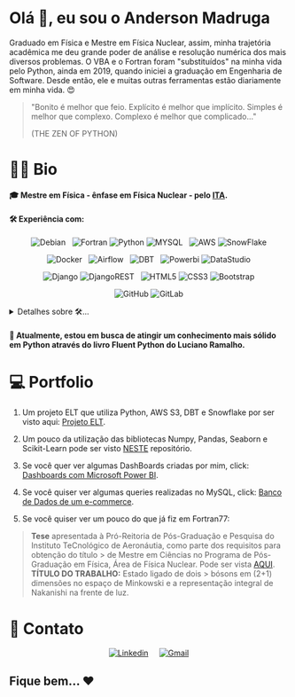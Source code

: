 # Olá 👋, eu sou o Anderson Madruga

Graduado em Física e Mestre em Física Nuclear, assim, minha trajetória acadêmica me deu grande poder de análise e resolução numérica dos mais diversos problemas. O VBA e o Fortran foram "substituídos" na minha vida pelo Python, ainda em 2019, quando iniciei a graduação em Engenharia de Software. Desde então, ele e muitas outras ferramentas estão diariamente em minha vida. :heart_eyes:

> "Bonito é melhor que feio. Explícito é melhor que implícito. Simples é melhor que complexo. Complexo é melhor que complicado..."
> 
> (THE ZEN OF PYTHON)

# :man_beard: Bio

#### 🎓 Mestre em Física - ênfase em Física Nuclear - pelo [ITA](http://www.ita.br/).

#### 🛠 Experiência com:

<div align="center">

![Debian](https://img.shields.io/badge/Debian-D70A53?style=flat&logo=debian&logoColor=white) &nbsp;
![Fortran](https://img.shields.io/badge/Fortran-%23734F96.svg?style=flat&logo=fortran&logoColor=white)
![Python](https://img.shields.io/badge/Python-FFD43B?style=flat&logo=python&logoColor=blue)
![MYSQL](https://img.shields.io/badge/MySQL-005C84?style=flat&logo=mysql&logoColor=white) &nbsp;
![AWS](https://img.shields.io/badge/Amazon_AWS-FF9900?style=flat&logo=amazonaws&logoColor=white)
![SnowFlake](https://img.shields.io/badge/Snowflake-29B5E8.svg?style=flat&logo=Snowflake&logoColor=white)


![Docker](https://img.shields.io/badge/Docker-2CA5E0?style=flat&logo=docker&logoColor=white) &nbsp;
![Airflow](https://img.shields.io/badge/Airflow-017CEE?style=flat&logo=Apache%20Airflow&logoColor=white) &nbsp;
![DBT](https://img.shields.io/badge/dbt-FF694B?style=flat&logo=dbt&logoColor=white) &nbsp;
![Powerbi](https://img.shields.io/badge/PowerBI-F2C811?style=flat&logo=Power%20BI&logoColor=white)
![DataStudio](https://camo.githubusercontent.com/09f0a688aa65a06b42219b3b80944d842ff75fbb701a15980e9d9e1049c85698/68747470733a2f2f696d672e736869656c64732e696f2f62616467652f2d4461746125323053747564696f2d696e666f726d6174696f6e616c)

![Django](https://img.shields.io/badge/Django-092E20?style=flat&logo=django&logoColor=green)
![DjangoREST](https://img.shields.io/badge/DJANGO-REST-ff1709?style=flat&logo=django&logoColor=white&color=ff1709&labelColor=gray) &nbsp;
![HTML5](https://img.shields.io/badge/HTML5-E34F26?style=flat&logo=html5&logoColor=white)
![CSS3](https://img.shields.io/badge/CSS3-1572B6?style=flat&logo=css3&logoColor=white)
![Bootstrap](https://img.shields.io/badge/bootstrap-%23563D7C.svg?style=flat&logo=bootstrap&logoColor=white)

![GitHub](https://img.shields.io/badge/github-%23121011.svg?style=flat&logo=github&logoColor=white)
![GitLab](https://img.shields.io/badge/gitlab-%23181717.svg?style=flat&logo=gitlab&logoColor=white)

</div>

<details>
<summary> Detalhes sobre 🛠... </summary>

* **Python**
  * **Bibliotecas:** Numpy, Pandas, Matplotlib, Seaborn e Scikit-learn.
  * **Machine Learning:** Desenvolvi pequenos projetos utilizando Linear Regression, Logistic Regression, KNN, Support Vector Machines, Decision Tree, Random Forest, AdaBoost, Gradient Boosting, Naive Bayes Classification, K-Means, Hierarchical Clustering, DBSCAN e Principal Component Analysis (PCA).
  * **FrameWorks:** Django e Django REST.
* **Desenvolvimento Web:** Html5, CSS3 e Bootstrap5.
* **Banco de Dados:** SQL (MySQL, PostgreSQL e SQLite). Observação: Desenvolvi pequenos projetos com MongoDB, Redis, CouchDB e Firebase. 
* **Transformação de Dados:** Data Build Tool.
* **Orquestramento de Pipelines:** Apache-AirFlow.
* **Container:** Docker.
* **Visualização de Dados:** Microsoft Power BI e Google Data Studio.
* **Nuvem:** Snowflake e AWS (S3, Redshift, Athena, EMR e EC2).
* **Versionamento:** Git, Github e Gitlab.
* **Deployment:** PythonAnywhere.

</details>

#### 🌱 Atualmente, estou em busca de atingir um conhecimento mais sólido em Python através do livro Fluent Python do Luciano Ramalho.

# 💻 Portfolio

1. Um projeto ELT que utiliza Python, AWS S3, DBT e Snowflake por ser visto aqui: [Projeto ELT](https://github.com/devmadruga/elt_projeto).

2. Um pouco da utilização das bibliotecas Numpy, Pandas, Seaborn e Scikit-Learn pode ser visto [NESTE](https://github.com/devmadruga/ames) repositório.

3. Se você quer ver algumas DashBoards criadas por mim, click: [Dashboards com Microsoft Power BI](https://devmadruga.github.io/power_bi/).

4. Se você quiser ver algumas queries realizadas no MySQL, click: [Banco de Dados de um e-commerce](https://devmadruga.github.io/SQL/).

5. Se você quiser ver um pouco do que já fiz em Fortran77:

> **Tese** apresentada à Pró-Reitoria de Pós-Graduação e Pesquisa do Instituto TeCnológico de Aeronáutia, como parte dos requisitos para obtenção do título > de Mestre em Ciências no Programa de Pós-Graduação em Física, Área de Física Nuclear. 
> Pode ser vista [AQUI](https://drive.google.com/file/d/1w6gwXR5LIu67cBMDx3e8pJqEKGn14Z4u/view?usp=sharing). **TÍTULO DO TRABALHO:** Estado ligado de dois > bósons em (2+1) dimensões no espaço de Minkowski e a representação integral de Nakanishi na frente de luz.


# :iphone: Contato

<div align="center">

[![Linkedin](https://img.shields.io/badge/LinkedIn-0077B5?style=flat&logo=linkedin&logoColor=white)](https://www.linkedin.com/in/anderson-madruga-dos-santos/ "Anderson Madruga")
$~~~$ [![Gmail](https://img.shields.io/badge/Gmail-D14836?style=flat&logo=gmail&logoColor=white)](mailto:anderson.madruga@gmail.com "anderson.madruga@gmail.com")

</div>


## Fique bem... ❤️


<!---
#### 💬 Fale comigo sobre Python e/ou Ciência/Engenharia de Dados de forma geral. Ainda, adoro conversar sobre Arduino! 🙈

#### ⚡️ Curiosidades ...
> 📖 J. R. R. Tolkien (é claro), Bernard Cornwell, José Saramago e Pablo Neruda.
> 
> 🎥 Darren Aronofsky, Martin Scorsese, Kevin Spacey e Pedro Cardoso.

![NumPy](https://img.shields.io/badge/numpy-%23013243.svg?style=flat&logo=numpy&logoColor=white)
![Pandas](https://img.shields.io/badge/pandas-%23150458.svg?style=flat&logo=pandas&logoColor=white)
![Matplotlib](https://img.shields.io/badge/Matplotlib-%23#ffffff.svg?style=flat&logo=Matplotlib&logoColor=white)
![scikit-learn](https://img.shields.io/badge/scikit--learn-%23F7931E.svg?style=flat&logo=scikit-learn&logoColor=white)
-->
